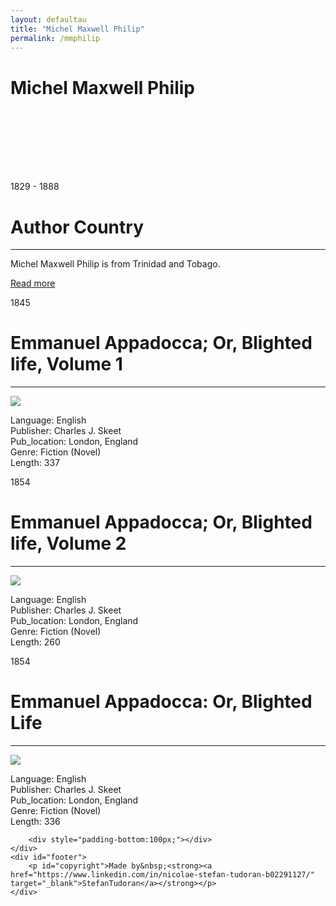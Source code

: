 ```yaml
---
layout: defaultau
title: "Michel Maxwell Philip"
permalink: /mmphilip
---
```

<!-- partial:index.partial.html -->
<div class="content">
    <h1>Michel Maxwell Philip</h1>
    <div class="quote">
        <div><img src="" class="logo"></div>
    </div>
    <div class="timeline">
        <div style="padding-bottom:100px;"></div>
        <div class="block">
            <div class="date right"><p class="right">1829 - 1888</p></div>
            <div class="dot"></div>
            <div class="left first">
            <div class="author_country">
                <h1>Author Country</h1><hr>
            <div class="aclocation"><p>Michel Maxwell Philip is from Trinidad and Tobago.</a></p></div>
                <div class="acreadmore"><a href="https://en.wikipedia.org/wiki/Michel_Maxwell_Philip" target="_blank">Read more</a></div>
            </div>
            </div>
        </div>
        <div class="block">
            <div class="date left"><p class="left">1845</p></div>
            <div class="dot"></div>
            <div class="right">
                <h1>Emmanuel Appadocca; Or, Blighted life, Volume 1</h1><hr>
                <p><img src="https://m.media-amazon.com/images/I/51ReMH5N43L.jpg"></p>
                <p>
                Language: English<br/>
                Publisher: Charles J. Skeet<br/>
                Pub_location: London, England<br/>
                Genre: Fiction (Novel)<br/>
                Length: 337</p>
            </div>
        </div>
        <div class="block">
            <div class="date right"><p class="right">1854</p></div>
            <div class="dot"></div>
            <div class="left hide">
                <h1>Emmanuel Appadocca; Or, Blighted life, Volume 2</h1><hr>
                <p><img src="https://i.gr-assets.com/images/S/compressed.photo.goodreads.com/books/1610263416i/56611815._UY2560_SS2560_.jpg"></p>
                <p>Language: English<br/>
                Publisher: Charles J. Skeet<br/>
                Pub_location: London, England<br/>
                Genre: Fiction (Novel)<br/>
                Length: 260</p>
            </div>
        </div>
        <div class="block">
            <div class="date left"><p class="left">1854</p></div>
            <div class="dot"></div>
            <div class="right hide">
                <h1>Emmanuel Appadocca: Or, Blighted Life</h1><hr>
                <p><img src="https://images-na.ssl-images-amazon.com/images/I/61N4BoDUBKL.jpg"></p>
                <p>Language: English<br/>
                Publisher: Charles J. Skeet<br/>
                Pub_location: London, England<br/>
                Genre: Fiction (Novel)<br/>
                Length: 336</p>
            </div>
        </div>

        <div style="padding-bottom:100px;"></div>
    </div>
    <div id="footer">
        <p id="copyright">Made by&nbsp;<strong><a href="https://www.linkedin.com/in/nicolae-stefan-tudoran-b02291127/" target="_blank">StefanTudoran</a></strong></p>
    </div>
</div>
<!-- partial -->
  <script src='https://cdnjs.cloudflare.com/ajax/libs/jquery/3.1.1/jquery.min.js'></script><script  src="assets/js/authorscript.js"></script>
